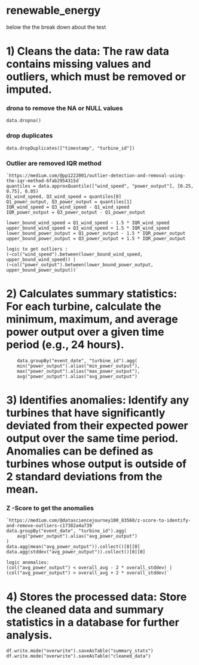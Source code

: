 # renewable_energy

below the the break down about the test



# 1) Cleans the data: The raw data contains missing values and outliers, which must be removed or imputed.

### drona to remove the NA or NULL values 
`data.dropna()`

### drop duplicates
`data.dropDuplicates(["timestamp", "turbine_id"])`

### Outlier are removed IQR method 
    `https://medium.com/@pp1222001/outlier-detection-and-removal-using-the-iqr-method-6fab2954315d`
    quantiles = data.approxQuantile(["wind_speed", "power_output"], [0.25, 0.75], 0.05)
    Q1_wind_speed, Q3_wind_speed = quantiles[0]
    Q1_power_output, Q3_power_output = quantiles[1]
    IQR_wind_speed = Q3_wind_speed - Q1_wind_speed
    IQR_power_output = Q3_power_output - Q1_power_output
    
    lower_bound_wind_speed = Q1_wind_speed - 1.5 * IQR_wind_speed
    upper_bound_wind_speed = Q3_wind_speed + 1.5 * IQR_wind_speed
    lower_bound_power_output = Q1_power_output - 1.5 * IQR_power_output
    upper_bound_power_output = Q3_power_output + 1.5 * IQR_power_output

    logic to get outliers : 
    (~col("wind_speed").between(lower_bound_wind_speed, upper_bound_wind_speed)) |   (~col("power_output").between(lower_bound_power_output, upper_bound_power_output))`


# 2) Calculates summary statistics: For each turbine, calculate the minimum, maximum, and average power output over a given time period (e.g., 24 hours).
        data.groupBy("event_date", "turbine_id").agg(
        min("power_output").alias("min_power_output"),
        max("power_output").alias("max_power_output"),
        avg("power_output").alias("avg_power_output")

# 3) Identifies anomalies: Identify any turbines that have significantly deviated from their expected power output over the same time period. Anomalies can be defined as turbines whose output is outside of 2 standard deviations from the mean.
    
### Z -Score to get the anomalies    
    `https://medium.com/@datasciencejourney100_83560/z-score-to-identify-and-remove-outliers-c17382a4a739`
    data.groupBy("event_date", "turbine_id").agg(
        avg("power_output").alias("avg_power_output")
    )
    data.agg(mean("avg_power_output")).collect()[0][0]
    data.agg(stddev("avg_power_output")).collect()[0][0]

    logic anomalies: 
    (col("avg_power_output") < overall_avg - 2 * overall_stddev) | (col("avg_power_output") > overall_avg + 2 * overall_stddev)`

# 4) Stores the processed data: Store the cleaned data and summary statistics in a database for further analysis.
  
  `df.write.mode("overwrite").saveAsTable("summary_stats")
  df.write.mode("overwrite").saveAsTable("cleaned_data")`
  
